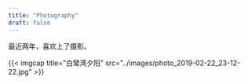 ```yaml
---
title: "Photography"
draft: false
---
```


最近两年，喜欢上了摄影。

{{< imgcap title="白鹭湾夕阳" src="../images/photo_2019-02-22_23-12-22.jpg" >}}


